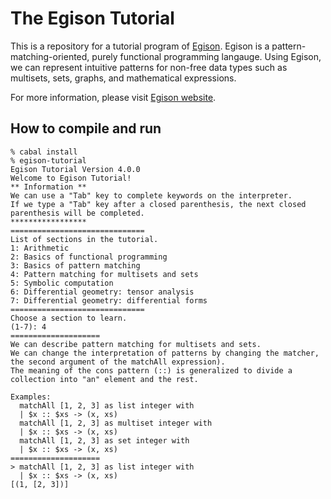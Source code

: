 # The Egison Tutorial

This is a repository for a tutorial program of [Egison](https://github.com/egison/egison).
Egison is a pattern-matching-oriented, purely functional programming langauge.
Using Egison, we can represent intuitive patterns for non-free data types such as multisets, sets, graphs, and mathematical expressions.

For more information, please visit [Egison website](http://www.egison.org).

## How to compile and run

```
% cabal install
% egison-tutorial
Egison Tutorial Version 4.0.0
Welcome to Egison Tutorial!
** Information **
We can use a "Tab" key to complete keywords on the interpreter.
If we type a "Tab" key after a closed parenthesis, the next closed parenthesis will be completed.
*****************
==============================
List of sections in the tutorial.
1: Arithmetic
2: Basics of functional programming
3: Basics of pattern matching
4: Pattern matching for multisets and sets
5: Symbolic computation
6: Differential geometry: tensor analysis
7: Differential geometry: differential forms
==============================
Choose a section to learn.
(1-7): 4
====================
We can describe pattern matching for multisets and sets.
We can change the interpretation of patterns by changing the matcher, the second argument of the matchAll expression).
The meaning of the cons pattern (::) is generalized to divide a collection into "an" element and the rest.

Examples:
  matchAll [1, 2, 3] as list integer with
  | $x :: $xs -> (x, xs)
  matchAll [1, 2, 3] as multiset integer with
  | $x :: $xs -> (x, xs)
  matchAll [1, 2, 3] as set integer with
  | $x :: $xs -> (x, xs)
====================
> matchAll [1, 2, 3] as list integer with
  | $x :: $xs -> (x, xs)
[(1, [2, 3])]
```
